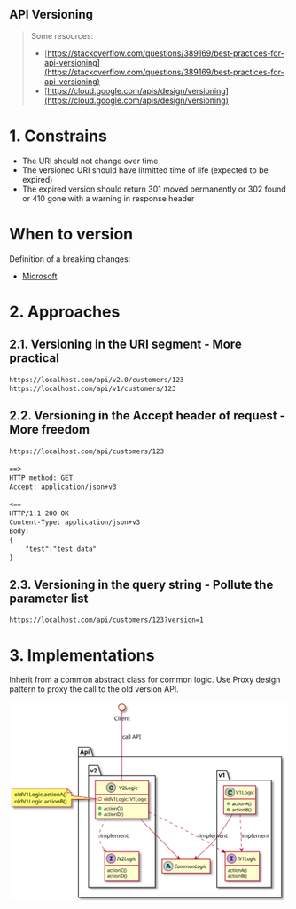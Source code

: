API Versioning
---

> Some resources:
> * [https://stackoverflow.com/questions/389169/best-practices-for-api-versioning](https://stackoverflow.com/questions/389169/best-practices-for-api-versioning)
> * [https://cloud.google.com/apis/design/versioning](https://cloud.google.com/apis/design/versioning)



# 1. Constrains

* The URI should not change over time
* The versioned URI should have litmitted time of life (expected to be expired)
* The expired version should return 301 moved permanently or 302 found or 410 gone with a warning in response header

# When to version

Definition of a breaking changes:

* [Microsoft](https://github.com/Microsoft/api-guidelines/blob/vNext/Guidelines.md#123-definition-of-a-breaking-change)


# 2. Approaches

## 2.1. Versioning in the URI segment - More practical

```
https://localhost.com/api/v2.0/customers/123
https://localhost.com/api/v1/customers/123
```

## 2.2. Versioning in the Accept header of request - More freedom

```
https://localhost.com/api/customers/123

==>
HTTP method: GET
Accept: application/json+v3

<==
HTTP/1.1 200 OK
Content-Type: application/json+v3
Body:
{
    "test":"test data"
}
```

## 2.3. Versioning in the query string - Pollute the parameter list

```
https://localhost.com/api/customers/123?version=1
```

# 3. Implementations

Inherit from a common abstract class for common logic. Use Proxy design pattern to proxy the call to the old version API.

<img src="api_versioning.svg">

<!-- ![simple implementation](https://github.com/huntertran/concordia-thesis-topic/blob/main/out/justifications/ApiVersioning/ApiVersioning.png?raw=true) -->
